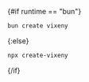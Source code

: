 <script>
    export let runtime = "bun";
</script>

{#if runtime == "bun"}

```bash
bun create vixeny
```

{:else}

```bash
npx create-vixeny
```

{/if}
